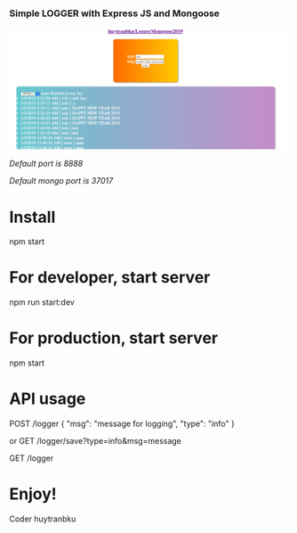 ### Simple LOGGER with Express JS and Mongoose ###

![Screenshot](screenshot.png)

*Default port is 8888*

*Default mongo port is 37017*

Install
=======
npm start

For developer, start server
=======
npm run start:dev

For production, start server
=======
npm start

API usage
=======
POST /logger
{
  "msg": "message for logging",
  "type": "info"
}

or GET /logger/save?type=info&msg=message

GET /logger

Enjoy!
=======
Coder huytranbku
